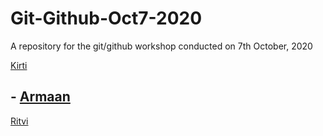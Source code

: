 # Git-Github-Oct7-2020
A repository for the git/github workshop conducted on 7th October, 2020 



[Kirti](https://www.linkedin.com/in/kirti-chand-74b7a21a4/)

## - [Armaan](https://www.youtube.com/watch?v=dQw4w9WgXcQ&ab_channel=RickAstleyVEVO)



[Ritvi](ww.instagram.com/frenzy.wors)

